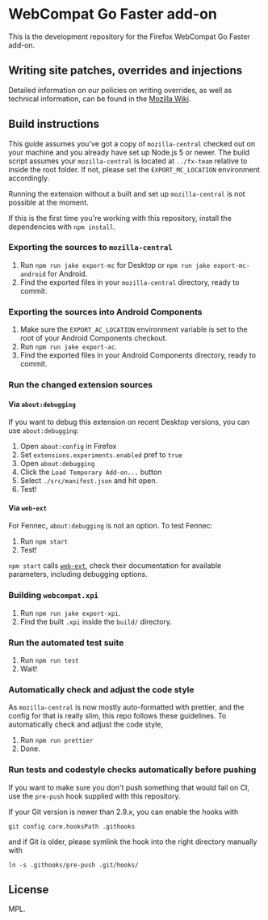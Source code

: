 # WebCompat Go Faster add-on

This is the development repository for the Firefox WebCompat Go Faster add-on.

## Writing site patches, overrides and injections

Detailed information on our policies on writing overrides, as well as technical information, can be found in the [Mozilla Wiki](https://wiki.mozilla.org/Compatibility/Go_Faster_Addon/Override_Policies_and_Workflows).

## Build instructions

This guide assumes you've got a copy of `mozilla-central` checked out on your machine and you already have set up Node.js 5 or newer. The build script assumes your `mozilla-central` is located at `../fx-team` relative to inside the root folder. If not, please set the `EXPORT_MC_LOCATION` environment accordingly.

Running the extension without a built and set up `mozilla-central` is not possible at the moment.

If this is the first time you're working with this repository, install the dependencies with `npm install`.

### Exporting the sources to `mozilla-central`

1. Run `npm run jake export-mc` for Desktop or `npm run jake export-mc-android` for Android.
2. Find the exported files in your `mozilla-central` directory, ready to commit.

### Exporting the sources into Android Components

1. Make sure the `EXPORT_AC_LOCATION` environment variable is set to the root of your Android Components checkout.
2. Run `npm run jake export-ac`.
3. Find the exported files in your Android Components directory, ready to commit.

### Run the changed extension sources

#### Via `about:debugging`

If you want to debug this extension on recent Desktop versions, you can use `about:debugging`:

1. Open `about:config` in Firefox
2. Set `extensions.experiments.enabled` pref to `true`
3. Open `about:debugging`
4. Click the `Load Temporary Add-on...` button
5. Select `./src/manifest.json` and hit open.
6. Test!

#### Via `web-ext`

For Fennec, `about:debugging` is not an option. To test Fennec:

1. Run `npm start`
2. Test!

`npm start` calls [`web-ext`](https://github.com/mozilla/web-ext), check their documentation for available parameters, including debugging options.

### Building `webcompat.xpi`

1. Run `npm run jake export-xpi`.
2. Find the built `.xpi` inside the `build/` directory.

### Run the automated test suite

1. Run `npm run test`
2. Wait!

### Automatically check and adjust the code style

As `mozilla-central` is now mostly auto-formatted with prettier, and the config for that is really slim, this repo follows these guidelines. To automatically check and adjust the code style,

1. Run `npm run prettier`
2. Done.

### Run tests and codestyle checks automatically before pushing

If you want to make sure you don't push something that would fail on CI, use the `pre-push` hook supplied with this repository.

If your Git version is newer than 2.9.x, you can enable the hooks with

```
git config core.hooksPath .githooks
```

and if Git is older, please symlink the hook into the right directory manually with

```
ln -s .githooks/pre-push .git/hooks/
```

## License

MPL.
